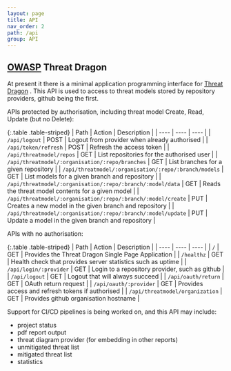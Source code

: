 ```yaml
---
layout: page
title: API
nav_order: 2
path: /api
group: API
---
```


## [OWASP](https://www.owasp.org) Threat Dragon

At present it there is a minimal application programming interface for
[Threat Dragon](http://owasp.org/www-project-threat-dragon) .
This API is used to access to threat models stored by repository providers, github being the first.

APIs protected by authorisation, including threat model Create, Read, Update (but no Delete):

{:.table .table-striped}
| Path | Action | Description |
| ---- | ---- | ---- |
| `/api/logout` | POST | Logout from provider when already authorised |
| `/api/token/refresh` | POST | Refresh the access token |
| `/api/threatmodel/repos` | GET | List repositories for the authorised user |
| `/api/threatmodel/:organisation/:repo/branches` | GET | List branches for a given repository |
| `/api/threatmodel/:organisation/:repo/:branch/models` | GET | List models for a given branch and repository |
| `/api/threatmodel/:organisation/:repo/:branch/:model/data` | GET | Reads the threat model contents for a given model |
| `/api/threatmodel/:organisation/:repo/:branch/:model/create` | PUT | Creates a new model in the given branch and repository |
| `/api/threatmodel/:organisation/:repo/:branch/:model/update` | PUT | Update a model in the given branch and repository |


APIs with no authorisation:

{:.table .table-striped}
| Path | Action | Description |
| ---- | ---- | ---- |
| `/` | GET | Provides the Threat Dragon Single Page Application |
| `/healthz` | GET | Health check that provides server statistics such as uptime |
| `/api/login/:provider` | GET | Login to a repository provider, such as github |
| `/api/logout` | GET | Logout that will always succeed |
| `/api/oauth/return` | GET | OAuth return request |
| `/api/oauth/:provider` | GET | Provides access and refresh tokens if authorised |
| `/api/threatmodel/organization` | GET | Provides github organisation hostname |

Support for CI/CD pipelines is being worked on, and this API may include:
* project status
* pdf report output
* threat diagram provider (for embedding in other reports)
* unmitigated threat list
* mitigated threat list
* statistics
